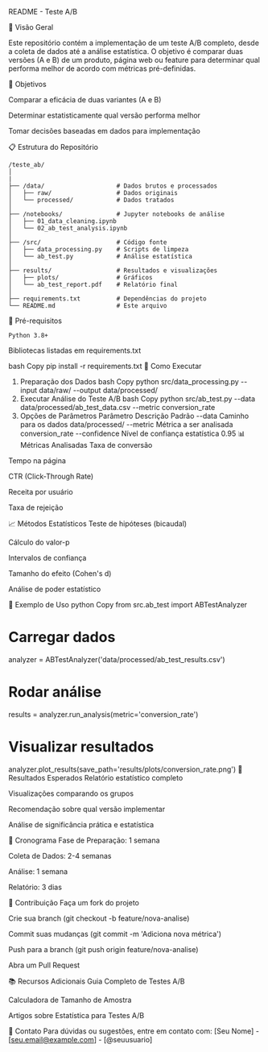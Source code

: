 README - Teste A/B

📌 Visão Geral

Este repositório contém a implementação de um teste A/B completo, desde a coleta de dados até a análise estatística. O objetivo é comparar duas versões (A e B) de um produto, página web ou feature para determinar qual performa melhor de acordo com métricas pré-definidas.

🎯 Objetivos

Comparar a eficácia de duas variantes (A e B)

Determinar estatisticamente qual versão performa melhor

Tomar decisões baseadas em dados para implementação

📋 Estrutura do Repositório
```
/teste_ab/
│
|
├── /data/                    # Dados brutos e processados
│   ├── raw/                  # Dados originais
│   └── processed/            # Dados tratados
│
├── /notebooks/               # Jupyter notebooks de análise
│   ├── 01_data_cleaning.ipynb
│   └── 02_ab_test_analysis.ipynb
│
├── /src/                     # Código fonte
│   ├── data_processing.py    # Scripts de limpeza
│   └── ab_test.py            # Análise estatística
│
├── results/                  # Resultados e visualizações
│   ├── plots/                # Gráficos
│   └── ab_test_report.pdf    # Relatório final
│
├── requirements.txt          # Dependências do projeto
└── README.md                 # Este arquivo
```

🔧 Pré-requisitos
```
Python 3.8+
```
Bibliotecas listadas em requirements.txt

bash
Copy
pip install -r requirements.txt
🚀 Como Executar
1. Preparação dos Dados
bash
Copy
python src/data_processing.py --input data/raw/ --output data/processed/
2. Executar Análise do Teste A/B
bash
Copy
python src/ab_test.py --data data/processed/ab_test_data.csv --metric conversion_rate
3. Opções de Parâmetros
Parâmetro	Descrição	Padrão
--data	Caminho para os dados	data/processed/
--metric	Métrica a ser analisada	conversion_rate
--confidence	Nível de confiança estatística	0.95
📊 Métricas Analisadas
Taxa de conversão

Tempo na página

CTR (Click-Through Rate)

Receita por usuário

Taxa de rejeição

📈 Métodos Estatísticos
Teste de hipóteses (bicaudal)

Cálculo do valor-p

Intervalos de confiança

Tamanho do efeito (Cohen's d)

Análise de poder estatístico

📝 Exemplo de Uso
python
Copy
from src.ab_test import ABTestAnalyzer

# Carregar dados
analyzer = ABTestAnalyzer('data/processed/ab_test_results.csv')

# Rodar análise
results = analyzer.run_analysis(metric='conversion_rate')

# Visualizar resultados
analyzer.plot_results(save_path='results/plots/conversion_rate.png')
📌 Resultados Esperados
Relatório estatístico completo

Visualizações comparando os grupos

Recomendação sobre qual versão implementar

Análise de significância prática e estatística

📅 Cronograma
Fase de Preparação: 1 semana

Coleta de Dados: 2-4 semanas

Análise: 1 semana

Relatório: 3 dias

🤝 Contribuição
Faça um fork do projeto

Crie sua branch (git checkout -b feature/nova-analise)

Commit suas mudanças (git commit -m 'Adiciona nova métrica')

Push para a branch (git push origin feature/nova-analise)

Abra um Pull Request

📚 Recursos Adicionais
Guia Completo de Testes A/B

Calculadora de Tamanho de Amostra

Artigos sobre Estatística para Testes A/B

📧 Contato
Para dúvidas ou sugestões, entre em contato com:
[Seu Nome] - [seu.email@example.com] - [@seuusuario]
